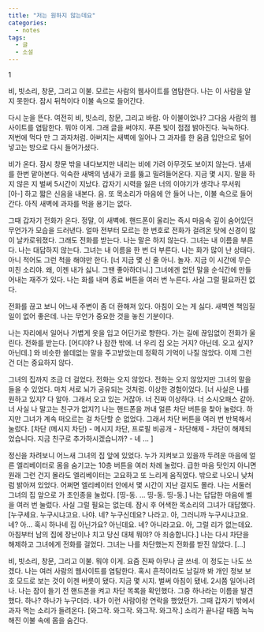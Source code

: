 ```yaml
---
title: "저는 원하지 않는데요"
categories:
  - notes
tags:
  - 글
  - 소설
---
```


1

비, 빗소리, 창문, 그리고 이불. 모르는 사람의 웹사이트를 염탐한다. 나는 이 사람을 알지 못한다. 잠시 뒤척이다 이불 속으로 들어간다.

다시 눈을 뜬다. 여전히 비, 빗소리, 창문, 그리고 바람. 아 이불이었나? 그다음 사람의 웹사이트를 염탐한다. 뭐야 이게. 그래 글을 써야지. 푸른 빛이 점점 밝아진다. 눅눅하다. 저번에 먹다 만 그 과자처럼. 아버지는 새벽에 일어나 그 과자를 한 움큼 입안으로 털어 넣고는 방으로 다시 들어가셨다.

비가 온다. 잠시 창문 밖을 내다보지만 내리는 비에 가려 아무것도 보이지 않는다. 냄새를 한번 맡아본다. 익숙한 새벽의 냄새가 코를 뚫고 밀려들어온다. 지금 몇 시지. 말을 하지 않은 지 벌써 5시간이 지났다. 갑자기 시력을 잃은 너의 이야기가 생각나 무서워 [아-] 하고 짧은 신음을 내본다. 음. 또 목소리가 마음에 안 들어 나는, 이불 속으로 들어간다. 아직 새벽에 과자를 먹을 용기는 없다.

그때 갑자기 전화가 온다. 정말, 이 새벽에. 핸드폰이 울리는 즉시 마음속 깊이 숨어있던 무언가가 모습을 드러낸다. 얼마 전부터 모르는 한 번호로 전화가 걸려온 탓에 신경이 많이 날카로워졌다. 그래도 전화를 받는다. 나는 말은 하지 않는다. 그녀는 내 이름을 부른다. 나는 대답하지 않는다. 그녀는 내 이름을 한 번 더 부른다. 나는 화가 많이 난 상태다. 아니 적어도 그런 척을 해야만 한다. [너 지금 몇 신 줄 아니. 놀자. 지금 이 시간에 무슨 미친 소리야. 왜, 이젠 내가 싫니. 그땐 좋아하더니.] 그녀에겐 없던 말을 순식간에 만들어내는 재주가 있다. 나는 화를 내며 종료 버튼을 여러 번 누른다. 사실 그럴 필요까진 없다.

전화를 끊고 보니 어느새 주변이 좀 더 환해져 있다. 아침이 오는 게 싫다. 새벽엔 책임질 일이 없어 좋은데. 나는 무언가 중요한 것을 놓친 기분이다.

나는 자리에서 일어나 가볍게 옷을 입고 어딘가로 향한다. 가는 길에 끊임없이 전화가 울린다. 전화를 받는다. [어디야? 나 잠깐 밖에. 너 우리 집 오는 거지? 아닌데. 오고 싶지? 아닌데.] 와 비슷한 쓸데없는 말을 주고받았는데 정확히 기억이 나질 않았다. 이제 그런 건 더는 중요하지 않다.

그녀의 집까지 조금 더 걸었다. 전화는 오지 않았다. 전화는 오지 않았지만 그녀의 말을 들을 수 있었다. 마치 서로 뇌가 공유되는 것처럼. 이상한 경험이었다. [너 사실은 나를 원하고 있지? 다 알아. 그래서 오고 있는 거잖아. 너 진짜 이상하다. 너 소시오패스 같아. 너 사실 나 말고는 친구가 없지?] 나는 핸드폰을 꺼내 얼른 차단 버튼을 찾아 눌렀다. 하지만 그녀가 계속 떠오르는 걸 차단할 순 없었다. 그래서 차단 버튼을 여러 번 반복해서 눌렀다. [차단 (메시지 차단) - 메시지 차단, 프로필 비공개 - 차단해제 - 차단이 해제되었습니다. 지금 친구로 추가하시겠습니까? - 네 ... ]

정신을 차려보니 어느새 그녀의 집 앞에 있었다. 누가 지켜보고 있을까 두려운 마음에 얼른 엘리베이터로 몸을 숨기고는 10층 버튼을 여러 차례 눌렀다. 급한 마음 탓인지 아니면 원래 그런 건지 몰라도 엘리베이터는 고요하고 또 느리게 움직였다. 밖으로 나오니 낮처럼 밝아져 있었다. 어쩌면 엘리베이터 안에서 몇 시간이 지난 걸지도 몰라. 나는 서둘러 그녀의 집 앞으로 가 초인종을 눌렀다. [띵-동. ... 띵-동. 띵-동.] 나는 답답한 마음에 벨을 여러 번 눌렀다. 사실 그럴 필요는 없는데. 잠시 후 어색한 목소리의 그녀가 대답했다. [누구세요. 누구시냐고요. 나야. 네? 누구신데요? 나라고. 아, 그러니까 누구시냐고요. 네? 아... 혹시 하나네 집 아닌가요? 아닌데요. 네? 아니라고요. 아, 그럴 리가 없는데요. 아침부터 남의 집에 장난이나 치고 당신 대체 뭐야? 아 죄송합니다.] 나는 다시 차단을 해제하고 그녀에게 전화를 걸었다. 그녀는 나를 차단했는지 전화를 받진 않았다. [...]

비, 빗소리, 창문, 그리고 이불. 뭐야 이게. 요즘 진짜 아무나 글 쓰네. 이 정도는 나도 쓰겠다. 나는 여러 사람의 웹사이트를 염탐한다. 혹시 흔적이라도 남길까 봐 개인 정보 보호 모드로 보는 것이 이젠 버릇이 됐다. 지금 몇 시지. 벌써 아침이 됐네. 2시쯤 일어나려나. 나는 잠이 들기 전 핸드폰을 켜고 차단 목록을 확인했다. 그중 하나라는 이름을 발견했다. 하나? 하나가 누구더라. 내가 이런 사람이랑 연락을 했었던가. 그때 갑자기 밖에서 과자 먹는 소리가 들려온다. [와그작. 와그작. 와그작. 와그작.] 소리가 끝나갈 때쯤 눅눅해진 이불 속에 몸을 숨긴다.